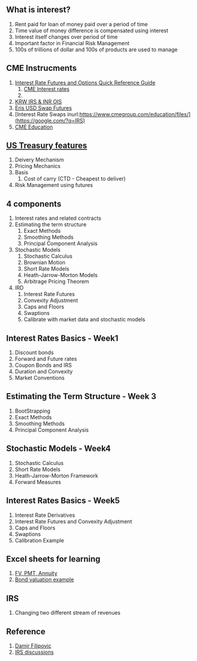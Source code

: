 ## What is interest?

1. Rent paid for loan of money paid over a period of time
2. Time value of money difference is compensated using interest
3. Interest itself changes over period of time
4. Important factor in Financial Risk Management
5. 100s of trillions of dollar and 100s of products are used to manage

## CME Instrucments

1. [Interest Rate Futures and Options Quick Reference Guide](https://www.cmegroup.com/trading/interest-rates/interest-rates-quick-reference-guide.html)
   1. [CME Interest rates](https://www.cmegroup.com/education/browse-all.html#filters=Interest%20Rates)
   2. 
2. [KRW IRS & INR OIS](https://www.cmegroup.com/education/files/korean-won-and-indian-rupee-swap-clearing.pdf)
3. [Eris USD Swap Futures](https://www.cmegroup.com/education/files/eris-methodology-overview.pdf)
4. [Interest Rate Swaps inurl:https://www.cmegroup.com/education/files/](https://google.com/?q=IRS)
5. [CME Education](https://www.cmegroup.com/education/courses/cme-institute-live/chapter-1-introduction-to-cme-group-and-fundamentals-of-financial-futures-and-options/introduction-to-short-term-interest-rates.html#cmeloginteaser1)

## [US Treasury features](https://www.cmegroup.com/education/courses/cme-institute-live/chapter-1-introduction-to-cme-group-and-fundamentals-of-financial-futures-and-options/introduction-to-interest-rate-futures.html)
1. Deivery Mechanism
2. Pricing Mechanics
3. Basis
   1. Cost of carry (CTD - Cheapest to deliver)
4. Risk Management using futures

## 4 components
1. Interest rates and related contracts
2. Estimating the term structure
   1. Exact Methods
   2. Smoothing Methods
   3. Principal Component Analysis
3. Stochastic Models
   1. Stochastic Calculus
   2. Brownian Motion
   3. Short Rate Models
   4. Heath-Jarrow-Morton Models
   5. Arbitrage Pricing Theorem
4. IRD
   1. Interest Rate Futures
   2. Convexity Adjustment
   3. Caps and Floors
   4. Swaptions
   5. Calibrate with market data and stochastic models

## Interest Rates Basics - Week1
1. Discount bonds
2. Forward and Future rates
3. Coupon Bonds and IRS
4. Duration and Convexity
5. Market Conventions

## Estimating the Term Structure - Week 3
1. BootStrapping
2. Exact Methods
3. Smoothing Methods
4. Principal Component Analysis

## Stochastic Models - Week4
1. Stochastic Calculus
2. Short Rate Models
3. Heath-Jarrow-Morton Framework
4. Forward Measures

## Interest Rates Basics - Week5
1. Interest Rate Derivatives
2. Interest Rate Futures and Convexity Adjustment
3. Caps and Floors
4. Swaptions
5. Calibration Example


## Excel sheets for learning

1. [FV, PMT, Annuity](http://pages.stern.nyu.edu/~igiddy/spreadsheets/tvm.xls)
2. [Bond valuation example](https://exceljet.net/formula/bond-valuation-example)


## IRS
1. Changing two different stream of revenues

## Reference
1. [Damir Filipovic](https://www.epfl.ch/labs/csf/)
2. [IRS discussions](https://www.coursera.org/learn/interest-rate-models/discussions)